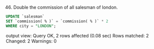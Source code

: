 46. Double the commission of all salesman of london.

```SQL
UPDATE `salesman`
SET `commission( % )` = `commission( % )` * 2
WHERE city = "LONDON";
```
output view:
Query OK, 2 rows affected (0.08 sec)
Rows matched: 2  Changed: 2  Warnings: 0
